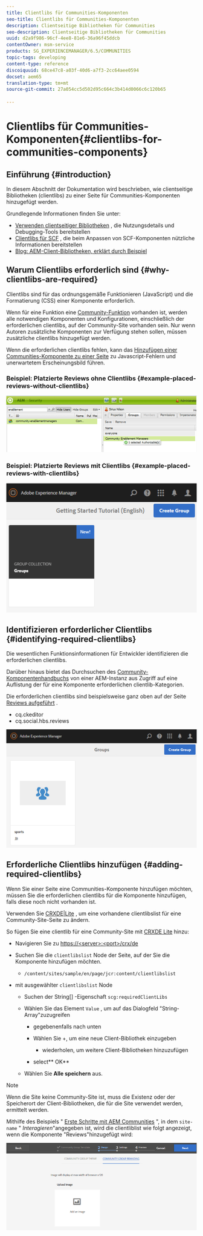 ```yaml
---
title: Clientlibs für Communities-Komponenten
seo-title: Clientlibs für Communities-Komponenten
description: Clientseitige Bibliotheken für Communities
seo-description: Clientseitige Bibliotheken für Communities
uuid: d2a9f986-96cf-4ee8-81e6-36a96f45ddcb
contentOwner: msm-service
products: SG_EXPERIENCEMANAGER/6.5/COMMUNITIES
topic-tags: developing
content-type: reference
discoiquuid: 68ce47c8-a03f-40d6-a7f3-2cc64aee0594
docset: aem65
translation-type: tm+mt
source-git-commit: 27a054cc5d502d95c664c3b414d0066c6c120b65

---
```



# Clientlibs für Communities-Komponenten{#clientlibs-for-communities-components}

## Einführung {#introduction}

In diesem Abschnitt der Dokumentation wird beschrieben, wie clientseitige Bibliotheken (clientlibs) zu einer Seite für Communities-Komponenten hinzugefügt werden.

Grundlegende Informationen finden Sie unter:

* [Verwenden clientseitiger Bibliotheken](/help/sites-developing/clientlibs.md) , die Nutzungsdetails und Debugging-Tools bereitstellen
* [Clientlibs für SCF](/help/communities/client-customize.md#clientlibs) , die beim Anpassen von SCF-Komponenten nützliche Informationen bereitstellen
* [Blog: AEM-Client-Bibliotheken, erklärt durch Beispiel](https://blogs.adobe.com/experiencedelivers/experience-management/clientlibs-explained-example/)

## Warum Clientlibs erforderlich sind {#why-clientlibs-are-required}

Clientlibs sind für das ordnungsgemäße Funktionieren (JavaScript) und die Formatierung (CSS) einer Komponente erforderlich.

Wenn für eine Funktion eine [Community-Funktion](/help/communities/functions.md) vorhanden ist, werden alle notwendigen Komponenten und Konfigurationen, einschließlich der erforderlichen clientlibs, auf der Community-Site vorhanden sein. Nur wenn Autoren zusätzliche Komponenten zur Verfügung stehen sollen, müssen zusätzliche clientlibs hinzugefügt werden.

Wenn die erforderlichen clientlibs fehlen, kann das [Hinzufügen einer Communities-Komponente zu einer Seite](/help/communities/author-communities.md) zu Javascript-Fehlern und unerwartetem Erscheinungsbild führen.

### Beispiel: Platzierte Reviews ohne Clientlibs {#example-placed-reviews-without-clientlibs}

![chlimage_1-132](assets/chlimage_1-132.png)

### Beispiel: Platzierte Reviews mit Clientlibs {#example-placed-reviews-with-clientlibs}

![chlimage_1-133](assets/chlimage_1-133.png)

## Identifizieren erforderlicher Clientlibs {#identifying-required-clientlibs}

Die wesentlichen Funktionsinformationen für Entwickler identifizieren die erforderlichen clientlibs.

Darüber hinaus bietet das Durchsuchen des [Community-Komponentenhandbuchs](/help/communities/components-guide.md) von einer AEM-Instanz aus Zugriff auf eine Auflistung der für eine Komponente erforderlichen clientlib-Kategorien.

Die erforderlichen clientlibs sind beispielsweise ganz oben auf der Seite [Reviews aufgeführt](https://localhost:4502/content/community-components/en/reviews.html) .

* cq.ckeditor
* cq.social.hbs.reviews

![chlimage_1-134](assets/chlimage_1-134.png)

## Erforderliche Clientlibs hinzufügen {#adding-required-clientlibs}

Wenn Sie einer Seite eine Communities-Komponente hinzufügen möchten, müssen Sie die erforderlichen clientlibs für die Komponente hinzufügen, falls diese noch nicht vorhanden ist.

Verwenden Sie [CRXDE|Lite](#using-crxde-lite) , um eine vorhandene clientlibslist für eine Community-Site-Seite zu ändern.

So fügen Sie eine clientlib für eine Community-Site mit [CRXDE Lite](/help/sites-developing/developing-with-crxde-lite.md) hinzu:

* Navigieren Sie zu [https://&lt;server>:&lt;port>/crx/de](https://localhost:4502/crx/de)
* Suchen Sie die `clientlibslist` Node der Seite, auf der Sie die Komponente hinzufügen möchten.

   * `/content/sites/sample/en/page/jcr:content/clientlibslist`

* mit ausgewählter `clientlibslist` Node

   * Suchen der String[] -Eigenschaft `scg:requiredClientLibs`
   * Wählen Sie das Element `Value` , um auf das Dialogfeld &quot;String-Array&quot;zuzugreifen

      * gegebenenfalls nach unten
      * Wählen Sie +, um eine neue Client-Bibliothek einzugeben

         * wiederholen, um weitere Client-Bibliotheken hinzuzufügen
      * select** OK**
   * Wählen Sie **Alle speichern** aus.



>[!NOTE]
>
>Wenn die Site keine Community-Site ist, muss die Existenz oder der Speicherort der Client-Bibliotheken, die für die Site verwendet werden, ermittelt werden.

Mithilfe des Beispiels &quot; [Erste Schritte mit AEM Communities](/help/communities/getting-started.md) &quot;, in dem `site-name` &quot; *Interagieren*&quot;angegeben ist, wird die clientliblist wie folgt angezeigt, wenn die Komponente &quot;Reviews&quot;hinzugefügt wird:

![chlimage_1-135](assets/chlimage_1-135.png)

